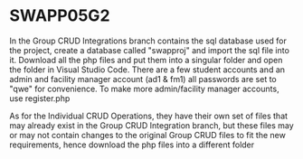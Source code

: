 # SWAPP05G2
 In the Group CRUD Integrations branch contains the sql database used for the project, create a database called "swapproj" and import the sql file into it.
 Download all the php files and put them into a singular folder and open the folder in Visual Studio Code.
 There are a few student accounts and an admin and facility manager account (ad1 & fm1) all passwords are set to "qwe" for convenience.
 To make more admin/facility manager accounts, use register.php
 
 
 As for the Individual CRUD Operations, they have their own set of files that may already exist in the Group CRUD Integration branch, but these files may or may not contain changes to the original Group CRUD files 
 to fit the new requirements, hence download the php files into a different folder
